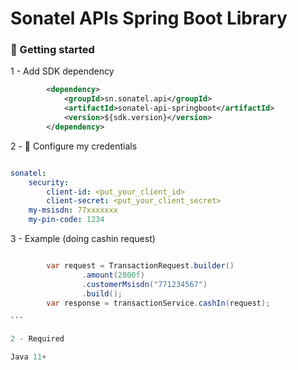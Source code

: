 # Sonatel APIs Spring Boot Library

### 🚀 Getting started

1 - Add SDK dependency

```xml
        <dependency>
            <groupId>sn.sonatel.api</groupId>
            <artifactId>sonatel-api-springboot</artifactId>
            <version>${sdk.version}</version>
        </dependency>
```

2 - 🔑 Configure my credentials

```yaml

sonatel:
    security:
        client-id: <put_your_client_id>
        client-secret: <put_your_client_secret>
    my-msisdn: 77xxxxxxx
    my-pin-code: 1234

```

3 - Example (doing cashin request)

````java

        var request = TransactionRequest.builder()
                .amount(2000f)
                .customerMsisdn("771234567")
                .build();
        var response = transactionService.cashIn(request);

```

2 - Required

Java 11+
